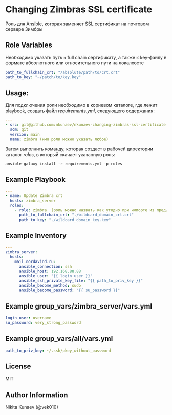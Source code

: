 Changing Zimbras SSL certificate
=========

Роль для Ansible, которая заменяет SSL сертификат на почтовом сервере Зимбры

Role Variables
--------------

Необходимо указать путь к full chain сертификату, а также к key-файлу в формате абсолютного или относительного пути на локалхосте 
```yaml
path_to_fullchain_crt: "/absolute/path/to/crt.crt"  
path_to_key: "~/patch/to/key.key"  
```

Usage:
--------------

Для подключения роли необходимо в корневом каталоге, где лежит playbook, создать файл *requirements.yml*, следующего содержания:  
```yaml
---
- src: git@github.com:nkunaev/nkunaev-changing-zimbras-ssl-certificate.git
  scm: git
  version: main
  name: zimbra (имя роли можно указать любое)
```
Затем выполнить команду, которая создаст в рабочей директории каталог *roles*, в который скачает указанную роль:   
```ignorelang
ansible-galaxy install -r requirements.yml -p roles
```


Example Playbook
----------------
```yaml
---
- name: Update Zimbra crt  
  hosts: zimbra_server  
  roles:  
    - role: zimbra  (роль можно назвать как угодно при импорте из предыдущего шага)
      path_to_fullchain_crt: "./wildcard_domain_crt.crt"  
      path_to_key: "./wildcard_domain_key.key"  
```

Example Inventory
----------------

```yaml
---
zimbra_server:
  hosts:
    mail.nordavind.ru:
      ansible_connection: ssh
      ansible_host: 192.168.88.88
      ansible_user: "{{ login_user }}"
      ansible_ssh_private_key_file: "{{ path_to_priv_key }}"
      ansible_become_method: sudo
      ansible_become_password: "{{ su_password }}" 
```

Example group_vars/zimbra_server/vars.yml
----------------

```yaml
login_user: username
su_password: very_strong_password
```

Example group_vars/all/vars.yml
----------------

```yaml
path_to_priv_key: ~/.ssh/pkey_without_password
```

License
-------

MIT

Author Information
------------------

Nikita Kunaev (@vek010)